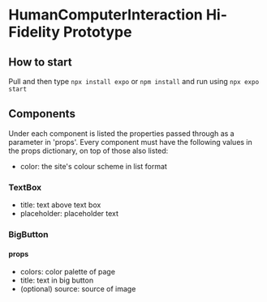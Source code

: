 
# HumanComputerInteraction Hi-Fidelity Prototype

## How to start
Pull and then type `npx install expo` or `npm install` and run using `npx expo start`

## Components
Under each component is listed the properties passed through as a parameter in 'props'. Every component must have the following values in the props dictionary, on top of those also listed:
- color: the site's colour scheme in list format

### TextBox
- title: text above text box
- placeholder: placeholder text

### BigButton

#### props
- colors: color palette of page
- title: text in big button
- (optional) source: source of image
